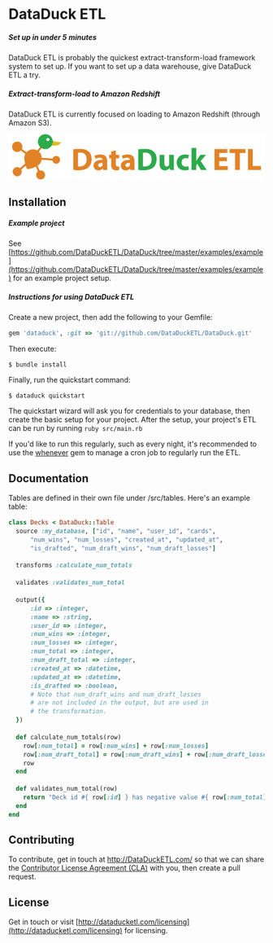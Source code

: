# DataDuck ETL

##### Set up in under 5 minutes

DataDuck ETL is probably the quickest extract-transform-load framework system to set up. If you want to set up a data warehouse, give DataDuck ETL a try.

##### Extract-transform-load to Amazon Redshift

DataDuck ETL is currently focused on loading to Amazon Redshift (through Amazon S3).

![DataDuck ETL](static/logo.png "DataDuck ETL")

## Installation

##### Example project

See [https://github.com/DataDuckETL/DataDuck/tree/master/examples/example](https://github.com/DataDuckETL/DataDuck/tree/master/examples/example) for an example project setup.

##### Instructions for using DataDuck ETL

Create a new project, then add the following to your Gemfile:

```ruby
gem 'dataduck', :git => 'git://github.com/DataDuckETL/DataDuck.git'
```

Then execute:

    $ bundle install

Finally, run the quickstart command:

    $ dataduck quickstart

The quickstart wizard will ask you for credentials to your database, then create the basic setup for your project. After the setup, your project's ETL can be run by running `ruby src/main.rb`

If you'd like to run this regularly, such as every night, it's recommended to use the [whenever](https://github.com/javan/whenever) gem to manage a cron job to regularly run the ETL.

## Documentation

Tables are defined in their own file under /src/tables. Here's an example table:

```ruby
class Decks < DataDuck::Table
  source :my_database, ["id", "name", "user_id", "cards",
      "num_wins", "num_losses", "created_at", "updated_at",
      "is_drafted", "num_draft_wins", "num_draft_losses"]

  transforms :calculate_num_totals

  validates :validates_num_total

  output({
      :id => :integer,
      :name => :string,
      :user_id => :integer,
      :num_wins => :integer,
      :num_losses => :integer,
      :num_total => :integer,
      :num_draft_total => :integer,
      :created_at => :datetime,
      :updated_at => :datetime,
      :is_drafted => :boolean,
      # Note that num_draft_wins and num_draft_losses
      # are not included in the output, but are used in
      # the transformation.
  })

  def calculate_num_totals(row)
    row[:num_total] = row[:num_wins] + row[:num_losses]
    row[:num_draft_total] = row[:num_draft_wins] + row[:num_draft_losses]
    row
  end

  def validates_num_total(row)
    return "Deck id #{ row[:id] } has negative value #{ row[:num_total] } for num_total." if row[:num_total] < 0
  end
end
```

## Contributing

To contribute, get in touch at http://DataDuckETL.com/ so that we can share the [Contributor License Agreement (CLA)](https://en.wikipedia.org/wiki/Contributor_License_Agreement) with you, then create a pull request.

## License

Get in touch or visit [http://dataducketl.com/licensing](http://dataducketl.com/licensing) for licensing.
